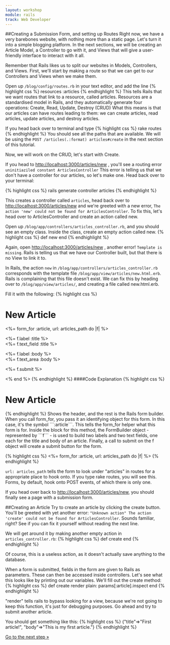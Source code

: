 ```yaml
---
layout: workshop
module: rails
track: Web Developer
---
```


##Creating a Submission Form, and setting up Routes
Right now, we have a very barebones website, with nothing more than a static page.  Let's turn it into a simple blogging platform.  In the next sections, we will be creating an Article Model, a Controller to go with it, and Views that will give a user-friendly interface to interact with it all.

Remember that Rails likes us to split our websites in Models, Controllers, and Views.
First, we'll start by making a route so that we can get to our Controllers and Views when we make them.

Open up ```/blog/config/routes.rb``` in your text editor, and add the line
{% highlight css %}
resources :articles
{% endhighlight %}
This tells Rails that we want routes that link to a resource, called articles.  Resources are a standardised model in Rails, and they automatically generate four operations: Create, Read, Update, Destroy (CRUD)
What this means is that our articles can have routes leading to them: we can create articles, read articles, update articles, and destroy articles.

If you head back over to terminal and type 
{% highlight css %}
rake routes
{% endhighlight %}
You should see all the paths that are available.  We will be using the ```POST /articles(.:format) articles#create``` in the next section of this tutorial.

Now, we will work on the CRUD, let's start with Create.

If you head to [http://localhost:3000/articles/new](http://localhost:3000/articles/new) , you'll see a routing error ```uninitiaziled constant ArticlesController```
This error is telling us that we don't have a controller for our articles, so let's make one.  Head back over to your terminal:

{% highlight css %}
rails generate controller articles
{% endhighlight %}

This creates a controller called ```articles```, head back over to [http://localhost:3000/articles/new](http://localhost:3000/articles/new) and we're greeted with a new error, ```The action 'new' could not be found for ArticlesController```.  To fix this, let's head over to ArticlesController and create an action called new.

Open up ```/blog/app/controllers/articles_controller.rb```, and you should see an empty class.  Inside the class, create an empty action called new.
{% highlight css %}
def new
end
{% endhighlight %}

Again, open [http://localhost:3000/articles/new](http://localhost:3000/articles/new) , another error!  ```Template is missing```.  Rails is telling us that we have our Controller built, but that there is no View to link it to.


In Rails, the action ```new``` in ```/blog/app/controllers/articles_controller.rb``` corresponds with the template file ```/blog/app/view/articles/new.html.erb```.  Rails is complaining that this file doesn't exist.
We can fix this by heading over to ```/blog/app/view/articles/```, and creating a file called new.html.erb.

Fill it with the following:
{% highlight css %}
<h1>New Article</h1>
<%= form_for :article, url: articles_path do |f| %>
  <p>
    <%= f.label :title %><br>
    <%= f.text_field :title %>
  </p>
 
  <p>
    <%= f.label :body %><br>
    <%= f.text_area :body %>
  </p>
 
  <p>
    <%= f.submit %>
  </p>
<% end %>
{% endhighlight %}
####Code Explanation
{% highlight css %}
<h1>New Article</h1>
{% endhighlight %}
Shows the header, and the rest is the Rails form builder.
When you call form_for, you pass it an identifying object for this form. In this case, it's the symbol ```:article```. This tells the form_for helper what this form is for. Inside the block for this method, the FormBuilder object - represented by ```f``` - is used to build two labels and two text fields, one each for the title and body of an article. Finally, a call to submit on the f object will create a submit button for the form.

{% highlight css %}
<%= form_for :article, url: articles_path do |f| %>
{% endhighlight %}

```url: articles_path``` tells the form to look under "articles" in routes for a appropriate place to hook onto.  If you type rake routes, you will see this.  Forms, by default, hook onto POST events, of which there is only one.

If you head over back to [http://localhost:3000/articles/new](http://localhost:3000/articles/new), you should finally see a page with a submission form.

##Creating an Article
Try to create an article by clicking the create button.  You'll be greeted with yet another error:
```"Unknown action" The action 'create' could not be found for ArticlesController```.  Sounds familiar, right?  See if you can fix it yourself without reading the next line.

We will get around it by making another empty action in ```articles_controller.rb```:
{% highlight css %}
def create
end
{% endhighlight %}

Of course, this is a useless action, as it doesn't actually save anything to the database.

When a form is submitted, fields in the form are given to Rails as parameters.  These can then be accessed inside controllers.
Let's see what this looks like by printing out our variables.  We'll fill out the create method:
{% highlight css %}
def create
	render plain: params[:article].inspect
end
{% endhighlight %}

"render" tells rails to bypass looking for a view, because we're not going to keep this function, it's just for debugging purposes.
Go ahead and try to submit another article.

You should get something like this:
{% highlight css %}
{"title"=>"First article!", "body"=>"This is my first article."}
{% endhighlight %}

<p class="codelab-paging">
  <a href="../rails-4">Go to the next step &raquo;</a>
</p>